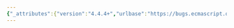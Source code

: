 ```yaml
---
{"_attributes":{"version":"4.4.4+","urlbase":"https://bugs.ecmascript.org/","maintainer":"dherman@mozilla.com"},"bug":{"bug_id":3618,"creation_ts":"2015-01-23 13:57:00 -0800","short_desc":"9.4.3.2 [[HasProperty]]: Don't traverse prototype chain for string indices","delta_ts":"2015-03-17 16:57:04 -0700","product":"Draft for 6th Edition","component":"technical issue","version":"Rev 31: January 15, 2015 Draft","rep_platform":"All","op_sys":"All","bug_status":"RESOLVED","resolution":"FIXED","priority":"Normal","bug_severity":"normal","everconfirmed":true,"reporter":{"uid":"andrebargull","name":"André Bargull"},"assigned_to":{"uid":"allen","name":"Allen Wirfs-Brock"},"long_desc":[{"commentid":11629,"comment_count":0,"who":{"uid":"andrebargull","name":"André Bargull"},"bug_when":"2015-01-23 13:57:42 -0800","thetext":"9.4.3.2 [[HasProperty]](P)\n\nCall StringGetIndexProperty before OrdinaryHasProperty to avoid performing a prototype traversal for own string indices."},{"commentid":11706,"comment_count":1,"who":{"uid":"allen","name":"Allen Wirfs-Brock"},"bug_when":"2015-01-23 17:28:38 -0800","thetext":"I  think to avoid a breaking change from ES5 the first step has to be an OrdinaryGetOwnProperty and then [[HasProperty]] on the prototype.\n\nI'd actually like to take your suggestion and the breaking change.  Do you know if any browsers don't conform to the ES5 behavior?"},{"commentid":11710,"comment_count":2,"who":{"uid":"andrebargull","name":"André Bargull"},"bug_when":"2015-01-24 05:16:38 -0800","thetext":"(In reply to Allen Wirfs-Brock from comment #1)\n> I  think to avoid a breaking change from ES5 the first step has to be an\n> OrdinaryGetOwnProperty and then [[HasProperty]] on the prototype.\n \nIs there any observable difference between the two alternatives? Exotic string objects will never have an own property named `p` where `p` is in an integer indexed property the range `[0, [[StringData]].length[`. \n\n\n> I'd actually like to take your suggestion and the breaking change.  Do you\n> know if any browsers don't conform to the ES5 behavior?\n\nI don't quite understand the question. Do you want to know if there is an implementation which does not implement 15.5.5.2 [[GetOwnProperty]] from ES5.1 by first calling the default [[GetOwnProperty]] internal method and then checking string indices?\n\n\nNashorn and JSC first check string indices and then call the default [[GetOwnProperty]] method:\n\nNashorn\nhttp://hg.openjdk.java.net/nashorn/jdk9/nashorn/file/4e97628f17be/src/jdk/nashorn/internal/objects/NativeString.java#l381\n\nJSC\nhttps://github.com/WebKit/webkit/blob/f6ee57e0a00262f5cf0a0c86a89600dfb288db4e/Source/JavaScriptCore/runtime/StringObject.cpp#L47\n\n\n\nSpiderMonkey and V8 first call [[GetOwnProperty]] and then check string indices:\n\nSpiderMonkey\nhttps://dxr.mozilla.org/mozilla-central/source/js/src/vm/NativeObject-inl.h#489\nhttps://dxr.mozilla.org/mozilla-central/source/js/src/jsstr.cpp#400\n\nV8\nhttps://chromium.googlesource.com/v8/v8.git/+/43fa6bd41853e53d21cccbea66508c1f9b0f9ac2/src/objects.cc#4092"},{"commentid":13745,"comment_count":3,"who":{"uid":"allen","name":"Allen Wirfs-Brock"},"bug_when":"2015-03-16 11:24:06 -0700","thetext":"fixed in rev36 editor's draft\n\nin Comment #1 I was thinking about [[GetOwnProperty]] rather than [[HasProperty]]"},{"commentid":13810,"comment_count":4,"who":{"uid":"allen","name":"Allen Wirfs-Brock"},"bug_when":"2015-03-17 16:57:04 -0700","thetext":"in rev36"}]}}
---
```

